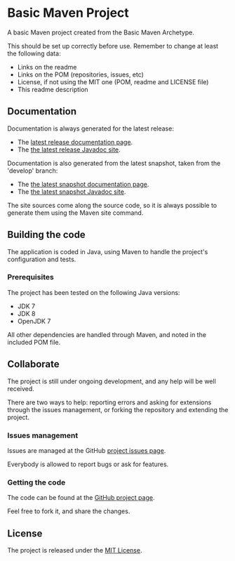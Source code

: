 # Basic Maven Project
A basic Maven project created from the Basic Maven Archetype.

This should be set up correctly before use. Remember to change at least the following data:

- Links on the readme
- Links on the POM (repositories, issues, etc)
- License, if not using the MIT one (POM, readme and LICENSE file)
- This readme description

## Documentation
Documentation is always generated for the latest release:

- The [latest release documentation page][site-release].
- The [the latest release Javadoc site][javadoc-release].

Documentation is also generated from the latest snapshot, taken from the 'develop' branch:

- The [the latest snapshot documentation page][site-develop].
- The [the latest snapshot Javadoc site][javadoc-develop].

The site sources come along the source code, so it is always possible to generate them using the Maven site command.

## Building the code
The application is coded in Java, using Maven to handle the project's configuration and tests.

### Prerequisites
The project has been tested on the following Java versions:
* JDK 7
* JDK 8
* OpenJDK 7

All other dependencies are handled through Maven, and noted in the included POM file.

## Collaborate

The project is still under ongoing development, and any help will be well received.

There are two ways to help: reporting errors and asking for extensions through the issues management, or forking the repository and extending the project.

### Issues management
Issues are managed at the GitHub [project issues page][issues].

Everybody is allowed to report bugs or ask for features.

### Getting the code
The code can be found at the [GitHub project page][scm].

Feel free to fork it, and share the changes.

## License
The project is released under the [MIT License][license].

[issues]: https://github.com/${repoUserId}/${repoProjectId}/issues
[javadoc-develop]: ${siteRelease}/maven/${repoProjectId}/apidocs
[javadoc-release]: ${siteDevelop}/maven/${repoProjectId}/apidocs
[license]: http://www.opensource.org/licenses/mit-license.php
[scm]: https://github.com/${repoUserId}/${repoProjectId}
[site-develop]: ${siteDevelop}/maven/${repoProjectId}
[site-release]: ${siteRelease}/maven/${repoProjectId}
